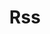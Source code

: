 ---
title: Rss
categories:
tags:
icon: rss
svg: '<svg xmlns="http://www.w3.org/2000/svg" width="24" height="24" fill="none" viewBox="0 0 24 24" stroke-width="1.5" stroke-linecap="round" stroke-linejoin="round" stroke="currentColor"><path d="M6 11.25A6.75 6.75 0 0 1 12.75 18M6 6a12 12 0 0 1 12 12M6.75 18a.75.75 0 1 0 0-1.5.75.75 0 0 0 0 1.5Z"/></svg>'
---
